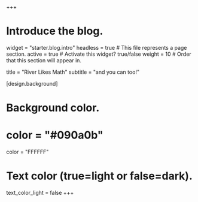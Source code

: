 +++
# Introduce the blog.
widget = "starter.blog.intro"
headless = true  # This file represents a page section.
active = true  # Activate this widget? true/false
weight = 10  # Order that this section will appear in.

title = "River Likes Math"
subtitle = "and you can too!"

[design.background]
  # Background color.
  # color = "#090a0b"
  color = "FFFFFF"

  # Text color (true=light or false=dark).
  text_color_light = false
+++
